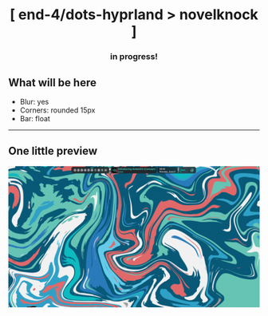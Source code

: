 <div align="center">
    <h1>[ end-4/dots-hyprland > novelknock ]</h1>
    <h3> in progress! </h3>
</div>

## What will be here

- Blur: yes
- Corners: rounded 15px
- Bar: float

---

## One little preview
![end-4/dots-hyprland](./assets/novelknock-1.png)
